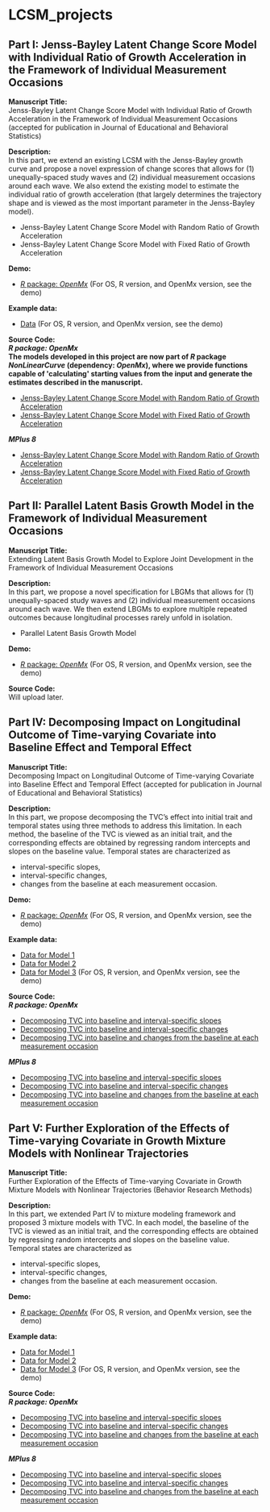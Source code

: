 # LCSM_projects

## Part I: Jenss-Bayley Latent Change Score Model with Individual Ratio of Growth Acceleration in the Framework of Individual Measurement Occasions
**Manuscript Title:** <br>
Jenss-Bayley Latent Change Score Model with Individual Ratio of Growth Acceleration in the Framework of Individual
Measurement Occasions (accepted for publication in Journal of Educational and Behavioral Statistics)

**Description:** <br>
In this part, we extend an existing LCSM with the Jenss-Bayley growth curve and propose a novel expression of change scores that allows for (1) unequally-spaced study waves and (2) individual measurement occasions around each wave. We also extend the existing model to estimate the individual ratio of growth acceleration (that largely determines the trajectory shape and is viewed as the most important parameter in the Jenss-Bayley model). 
- Jenss-Bayley Latent Change Score Model with Random Ratio of Growth Acceleration
- Jenss-Bayley Latent Change Score Model with Fixed Ratio of Growth Acceleration

**Demo:** 
- [*R* package: *OpenMx*](https://github.com/Veronica0206/LCSM_projects/blob/main/Part%201/OpenMx_P1/OpenMx_demo.md)
(For OS, R version, and OpenMx version, see the demo)

**Example data:**
- [Data](https://github.com/Veronica0206/NonLinearCurve/blob/main/data/JB_random_dat.RData)
(For OS, R version, and OpenMx version, see the demo)

**Source Code:** <br>
***R package: OpenMx*** <br>
**The models developed in this project are now part of *R* package *NonLinearCurve* (dependency: *OpenMx*), where we provide functions capable of 'calculating' starting values from the input and generate the estimates described in the manuscript.**
- [Jenss-Bayley Latent Change Score Model with Random Ratio of Growth Acceleration](https://github.com/Veronica0206/NonLinearCurve/blob/main/R/LCSM_JB_random.R)
- [Jenss-Bayley Latent Change Score Model with Fixed Ratio of Growth Acceleration](https://github.com/Veronica0206/NonLinearCurve/blob/main/R/LCSM_JB_fixed.R)

***MPlus 8*** <br>
- [Jenss-Bayley Latent Change Score Model with Random Ratio of Growth Acceleration](https://github.com/Veronica0206/LCSM_projects/blob/main/Part%201/MPlus8_P1/JB_LCSM_random.inp)
- [Jenss-Bayley Latent Change Score Model with Fixed Ratio of Growth Acceleration](https://github.com/Veronica0206/LCSM_projects/blob/main/Part%201/MPlus8_P1/JB_LCSM_fixed.inp)

## Part II: Parallel Latent Basis Growth Model in the Framework of Individual Measurement Occasions
**Manuscript Title:** <br>
Extending Latent Basis Growth Model to Explore Joint Development in the Framework of Individual Measurement Occasions

**Description:** <br>
In this part, we propose a novel specification for LBGMs that allows for (1) unequally-spaced study waves and (2) individual measurement occasions around each wave. We then extend LBGMs to explore multiple repeated outcomes because longitudinal processes rarely unfold in isolation. 
- Parallel Latent Basis Growth Model

**Demo:** 
- [*R* package: *OpenMx*](https://github.com/Veronica0206/LCSM_projects/blob/main/Part%202/OpenMx_demo2.md)
(For OS, R version, and OpenMx version, see the demo)

**Source Code:** <br>
Will upload later.

## Part IV: Decomposing Impact on Longitudinal Outcome of Time-varying Covariate into Baseline Effect and Temporal Effect
**Manuscript Title:** <br>
Decomposing Impact on Longitudinal Outcome of Time-varying Covariate into Baseline Effect and Temporal Effect (accepted for publication in Journal of Educational and Behavioral Statistics)

**Description:** <br>
In this part, we propose decomposing the TVC’s effect into initial trait and temporal states using three methods to address this limitation. In each method, the baseline of the TVC is viewed as an initial trait, and the corresponding effects are obtained by regressing random intercepts and slopes on the baseline value. Temporal states are characterized as 
- interval-specific slopes,
- interval-specific changes,
- changes from the baseline at each measurement occasion.

**Demo:** 
- [*R* package: *OpenMx*](https://github.com/Veronica0206/LCSM_projects/blob/main/Part%204/OpenMx_E9/OpenMx_demo9.md)
(For OS, R version, and OpenMx version, see the demo)

**Example data:**
- [Data for Model 1](https://github.com/Veronica0206/LCSM_projects/blob/main/Part%204/OpenMx_E9/TVC1_BLS_dat.csv)
- [Data for Model 2](https://github.com/Veronica0206/LCSM_projects/blob/main/Part%204/OpenMx_E9/TVC2_BLS_dat.csv)
- [Data for Model 3](https://github.com/Veronica0206/LCSM_projects/blob/main/Part%204/OpenMx_E9/TVC3_BLS_dat.csv)
(For OS, R version, and OpenMx version, see the demo)

**Source Code:** <br>
***R package: OpenMx*** <br>
- [Decomposing TVC into baseline and interval-specific slopes](https://github.com/Veronica0206/LCSM_projects/blob/main/Part%204/OpenMx_E9/TVC1.R)
- [Decomposing TVC into baseline and interval-specific changes](https://github.com/Veronica0206/LCSM_projects/blob/main/Part%204/OpenMx_E9/TVC2.R)
- [Decomposing TVC into baseline and changes from the baseline at each measurement occasion](https://github.com/Veronica0206/LCSM_projects/blob/main/Part%204/OpenMx_E9/TVC3.R)

***MPlus 8*** <br>
- [Decomposing TVC into baseline and interval-specific slopes](https://github.com/Veronica0206/LCSM_projects/blob/main/Part%204/Mplus8_E9/BLSGM_TVCslp.inp)
- [Decomposing TVC into baseline and interval-specific changes](https://github.com/Veronica0206/LCSM_projects/blob/main/Part%204/Mplus8_E9/BLSGM_TVCslp.inp)
- [Decomposing TVC into baseline and changes from the baseline at each measurement occasion](https://github.com/Veronica0206/LCSM_projects/blob/main/Part%204/Mplus8_E9/BLSGM_TVCslp.inp)

## Part V: Further Exploration of the Effects of Time-varying Covariate in Growth Mixture Models with Nonlinear Trajectories
**Manuscript Title:** <br>
Further Exploration of the Effects of Time-varying Covariate in Growth Mixture Models with Nonlinear Trajectories (Behavior Research Methods)

**Description:** <br>
In this part, we extended Part IV to mixture modeling framework and proposed 3 mixture models with TVC. In each model, the baseline of the TVC is viewed as an initial trait, and the corresponding effects are obtained by regressing random intercepts and slopes on the baseline value. Temporal states are characterized as 
- interval-specific slopes,
- interval-specific changes,
- changes from the baseline at each measurement occasion.

**Demo:** 
- [*R* package: *OpenMx*](https://github.com/Veronica0206/LCSM_projects/blob/main/Part%205/OpenMx_E10/OpenMx_demo10.md)
(For OS, R version, and OpenMx version, see the demo)

**Example data:**
- [Data for Model 1](https://github.com/Veronica0206/LCSM_projects/blob/main/Part%205/OpenMx_E10/GMMTVC1_BLS_dat.csv)
- [Data for Model 2](https://github.com/Veronica0206/LCSM_projects/blob/main/Part%205/OpenMx_E10/GMMTVC2_BLS_dat.csv)
- [Data for Model 3](https://github.com/Veronica0206/LCSM_projects/blob/main/Part%205/OpenMx_E10/GMMTVC3_BLS_dat.csv)
(For OS, R version, and OpenMx version, see the demo)

**Source Code:** <br>
***R package: OpenMx*** <br>
- [Decomposing TVC into baseline and interval-specific slopes](https://github.com/Veronica0206/LCSM_projects/blob/main/Part%205/OpenMx_E10/GMM_TVC1.R)
- [Decomposing TVC into baseline and interval-specific changes](https://github.com/Veronica0206/LCSM_projects/blob/main/Part%205/OpenMx_E10/GMM_TVC2.R)
- [Decomposing TVC into baseline and changes from the baseline at each measurement occasion](https://github.com/Veronica0206/LCSM_projects/blob/main/Part%205/OpenMx_E10/GMM_TVC3.R)

***MPlus 8*** <br>
- [Decomposing TVC into baseline and interval-specific slopes](https://github.com/Veronica0206/LCSM_projects/blob/main/Part%205/Mplus8_E10/BLSGMM_TVCslp.inp)
- [Decomposing TVC into baseline and interval-specific changes](https://github.com/Veronica0206/LCSM_projects/blob/main/Part%205/Mplus8_E10/BLSGMM_TVCslp.inp)
- [Decomposing TVC into baseline and changes from the baseline at each measurement occasion](https://github.com/Veronica0206/LCSM_projects/blob/main/Part%205/Mplus8_E10/BLSGMM_TVCslp.inp)



